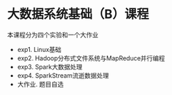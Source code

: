 # 大数据系统基础（B）课程

本课程分为四个实验和一个大作业
- exp1. Linux基础
- exp2. Hadoop分布式文件系统与MapReduce并行编程
- exp3. Spark大数据处理
- exp4. SparkStream流逝数据处理
- 大作业. 题目自选